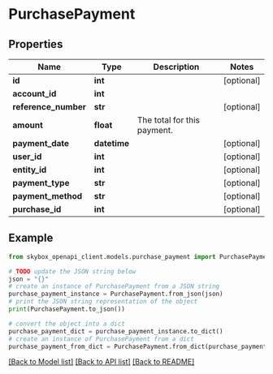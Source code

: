 # PurchasePayment


## Properties

Name | Type | Description | Notes
------------ | ------------- | ------------- | -------------
**id** | **int** |  | [optional] 
**account_id** | **int** |  | 
**reference_number** | **str** |  | [optional] 
**amount** | **float** | The total for this payment. | 
**payment_date** | **datetime** |  | [optional] 
**user_id** | **int** |  | [optional] 
**entity_id** | **int** |  | [optional] 
**payment_type** | **str** |  | [optional] 
**payment_method** | **str** |  | [optional] 
**purchase_id** | **int** |  | [optional] 

## Example

```python
from skybox_openapi_client.models.purchase_payment import PurchasePayment

# TODO update the JSON string below
json = "{}"
# create an instance of PurchasePayment from a JSON string
purchase_payment_instance = PurchasePayment.from_json(json)
# print the JSON string representation of the object
print(PurchasePayment.to_json())

# convert the object into a dict
purchase_payment_dict = purchase_payment_instance.to_dict()
# create an instance of PurchasePayment from a dict
purchase_payment_from_dict = PurchasePayment.from_dict(purchase_payment_dict)
```
[[Back to Model list]](../README.md#documentation-for-models) [[Back to API list]](../README.md#documentation-for-api-endpoints) [[Back to README]](../README.md)


